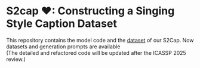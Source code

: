 # S2cap ♥: Constructing a Singing Style Caption Dataset
This repository contains the model code and the [dataset](dataset/) of our S2Cap.
Now datasets and generation prompts are available  
(The detailed and refactored code will be updated after the ICASSP 2025 review.)

